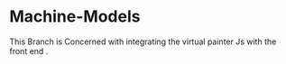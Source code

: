 # Machine-Models
This Branch is Concerned with integrating the virtual painter Js with the front end .
